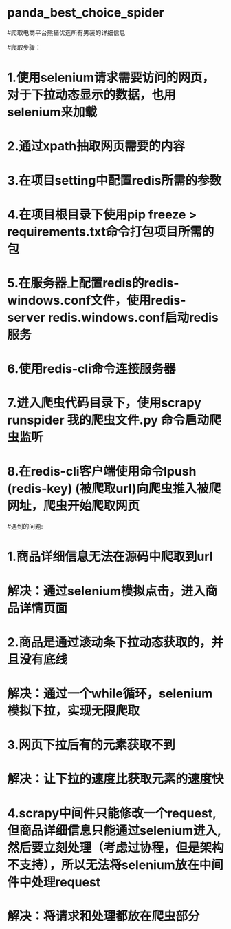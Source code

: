 # panda_best_choice_spider
#爬取电商平台熊猫优选所有男装的详细信息

#爬取步骤：
#        1.使用selenium请求需要访问的网页，对于下拉动态显示的数据，也用selenium来加载
#        2.通过xpath抽取网页需要的内容
#        3.在项目setting中配置redis所需的参数
#        4.在项目根目录下使用pip freeze > requirements.txt命令打包项目所需的包
#        5.在服务器上配置redis的redis-windows.conf文件，使用redis-server redis.windows.conf启动redis服务
#        6.使用redis-cli命令连接服务器
#        7.进入爬虫代码目录下，使用scrapy runspider 我的爬虫文件.py 命令启动爬虫监听
#        8.在redis-cli客户端使用命令lpush (redis-key) (被爬取url)向爬虫推入被爬网址，爬虫开始爬取网页
        
#遇到的问题:
#        1.商品详细信息无法在源码中爬取到url
#        解决：通过selenium模拟点击，进入商品详情页面
#        2.商品是通过滚动条下拉动态获取的，并且没有底线
#        解决：通过一个while循环，selenium模拟下拉，实现无限爬取
#        3.网页下拉后有的元素获取不到
#        解决：让下拉的速度比获取元素的速度快
#        4.scrapy中间件只能修改一个request,但商品详细信息只能通过selenium进入,然后要立刻处理（考虑过协程，但是架构不支持），所以无法将selenium放在中间件中处理request
#        解决：将请求和处理都放在爬虫部分

